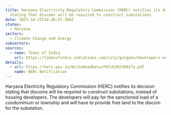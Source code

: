 ```yaml
---
title: Haryana Electricity Regulatory Commission (HERC) notifies its decision
  stating that discoms will be required to construct substations
date: 2023-10-25T14:26:57.366Z
states:
  - Haryana
sectors:
  - Climate Change and Energy
subsectors:
sources:
  - name: Times of India
    url: https://timesofindia.indiatimes.com/city/gurgaon/developers-not-to-build-power-infra-as-hry-brings-in-major-policy-change/articleshow/104482216.cms
details:
  - url: https://herc.gov.in/WriteReadData/Pdf/R20230927a.pdf
    name: HERC Notification
---
```

Haryana Electricity Regulatory Commission (HERC) notifies its decision stating that discoms will be required to construct substations, instead of housing developers. The developers will pay for the sanctioned load of a condominium or township and will have to provide free land to the discom for the substation.
